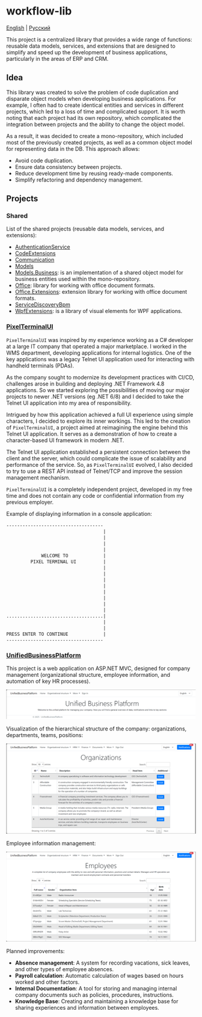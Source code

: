 # workflow-lib 

[English](README.md) | [Русский](README.ru.md)

This project is a centralized library that provides a wide range of functions: reusable data models, services, and extensions that are designed to simplify and speed up the development of business applications, particularly in the areas of ERP and CRM.

## Idea

This library was created to solve the problem of code duplication and disparate object models when developing business applications. For example, I often had to create identical entities and services in different projects, which led to a loss of time and complicated support. It is worth noting that each project had its own repository, which complicated the integration between projects and the ability to change the object model.

As a result, it was decided to create a mono-repository, which included most of the previously created projects, as well as a common object model for representing data in the DB. This approach allows:
- Avoid code duplication.
- Ensure data consistency between projects.
- Reduce development time by reusing ready-made components.
- Simplify refactoring and dependency management.

## Projects

### Shared

List of the shared projects (reusable data models, services, and extensions):

- [AuthenticationService](src/Shared/AuthenticationService/README.md)
- [CodeExtensions](src/Shared/CodeExtensions/README.md)
- [Communication](src/Shared/Communication/README.md)
- [Models](src/Shared/Models/README.md)
- [Models.Business](src/Shared/Models.Business/README.md): is an implementation of a shared object model for business entities used within the mono-repository.
- [Office](src/Shared/Office/README.md): library for working with office document formats.
- [Office.Extensions](src/Shared/Office.Extensions/README.md): extension library for working with office document formats.
- [ServiceDiscoveryBpm](src/Shared/ServiceDiscoveryBpm/README.md)
- [WpfExtensions](src/Shared/WpfExtensions/README.md): is a library of visual elements for WPF applications.

### [PixelTerminalUI](src/PixelTerminalUI/README.md)

`PixelTerminalUI` was inspired by my experience working as a C# developer at a large IT company that operated a major marketplace. I worked in the WMS department, developing applications for internal logistics. One of the key applications was a legacy Telnet UI application used for interacting with handheld terminals (PDAs).

As the company sought to modernize its development practices with CI/CD, challenges arose in building and deploying .NET Framework 4.8 applications. So we started exploring the possibilities of moving our major projects to newer .NET versions (eg .NET 6/8) and I decided to take the Telnet UI application into my area of responsibility.

Intrigued by how this application achieved a full UI experience using simple characters, I decided to explore its inner workings. This led to the creation of `PixelTerminalUI`, a project aimed at reimagining the engine behind this Telnet UI application. It serves as a demonstration of how to create a character-based UI framework in modern .NET.

The Telnet UI application established a persistent connection between the client and the server, which could complicate the issue of scalability and performance of the service. So, as `PixelTerminalUI` evolved, I also decided to try to use a REST API instead of Telnet/TCP and improve the session management mechanism.

`PixelTerminalUI` is a completely independent project, developed in my free time and does not contain any code or confidential information from my previous employer.

Example of displaying information in a console application:

```
------------------------------------
                                    |
                                    |
                                    |
                                    |
             WELCOME TO             |
         PIXEL TERMINAL UI          |
                                    |
                                    |
                                    |
                                    |
                                    |
                                    |
                                    |
                                    |
....................................|
                                    |
                                    |
PRESS ENTER TO CONTINUE             |
------------------------------------
```

### [UnifiedBusinessPlatform](src/UnifiedBusinessPlatform/README.md)

This project is a web application on ASP.NET MVC, designed for company management (organizational structure, employee information, and automation of key HR processes).

![Ubp.HomePage](src/UnifiedBusinessPlatform/docs/img/Ubp.HomePage.png)

Visualization of the hierarchical structure of the company: organizations, departments, teams, positions:

![Ubp.Organizations](src/UnifiedBusinessPlatform/docs/img/Ubp.Organizations.png)

Employee information management:

![Ubp.Employees](src/UnifiedBusinessPlatform/docs/img/Ubp.Employees.png)

Planned improvements:
- **Absence management**: A system for recording vacations, sick leaves, and other types of employee absences.
- **Payroll calculation**: Automatic calculation of wages based on hours worked and other factors.
- **Internal Documentation**: A tool for storing and managing internal company documents such as policies, procedures, instructions.
- **Knowledge Base**: Creating and maintaining a knowledge base for sharing experiences and information between employees.

